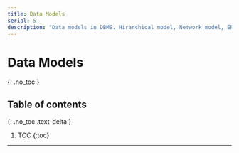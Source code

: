 ```yaml
---
title: Data Models
serial: 5
description: "Data models in DBMS. Hirarchical model, Network model, ER model, Relational model."
---
```


# Data Models
{: .no_toc }

## Table of contents
{: .no_toc .text-delta }

1. TOC
{:toc}

***
